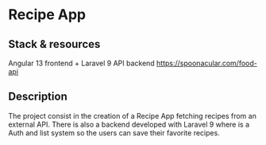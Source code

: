 # Recipe App

## Stack & resources
Angular 13 frontend + Laravel 9 API backend
https://spoonacular.com/food-api

## Description
The project consist in the creation of a Recipe App fetching recipes from an external API. There is also a backend developed with Laravel 9 where is a Auth and list system so the users can save their favorite recipes.

